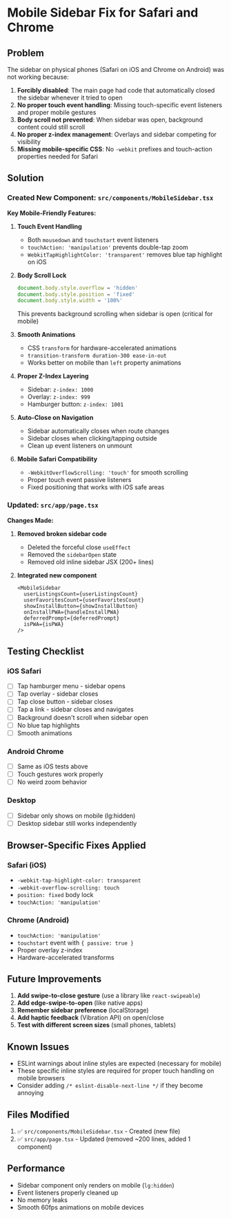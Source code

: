 # Mobile Sidebar Fix for Safari and Chrome

## Problem
The sidebar on physical phones (Safari on iOS and Chrome on Android) was not working because:

1. **Forcibly disabled**: The main page had code that automatically closed the sidebar whenever it tried to open
2. **No proper touch event handling**: Missing touch-specific event listeners and proper mobile gestures
3. **Body scroll not prevented**: When sidebar was open, background content could still scroll
4. **No proper z-index management**: Overlays and sidebar competing for visibility
5. **Missing mobile-specific CSS**: No `-webkit` prefixes and touch-action properties needed for Safari

## Solution

### Created New Component: `src/components/MobileSidebar.tsx`

**Key Mobile-Friendly Features:**

1. **Touch Event Handling**
   - Both `mousedown` and `touchstart` event listeners
   - `touchAction: 'manipulation'` prevents double-tap zoom
   - `WebkitTapHighlightColor: 'transparent'` removes blue tap highlight on iOS

2. **Body Scroll Lock**
   ```javascript
   document.body.style.overflow = 'hidden'
   document.body.style.position = 'fixed'
   document.body.style.width = '100%'
   ```
   This prevents background scrolling when sidebar is open (critical for mobile)

3. **Smooth Animations**
   - CSS `transform` for hardware-accelerated animations
   - `transition-transform duration-300 ease-in-out`
   - Works better on mobile than `left` property animations

4. **Proper Z-Index Layering**
   - Sidebar: `z-index: 1000`
   - Overlay: `z-index: 999`
   - Hamburger button: `z-index: 1001`

5. **Auto-Close on Navigation**
   - Sidebar automatically closes when route changes
   - Sidebar closes when clicking/tapping outside
   - Clean up event listeners on unmount

6. **Mobile Safari Compatibility**
   - `-WebkitOverflowScrolling: 'touch'` for smooth scrolling
   - Proper touch event passive listeners
   - Fixed positioning that works with iOS safe areas

### Updated: `src/app/page.tsx`

**Changes Made:**

1. **Removed broken sidebar code**
   - Deleted the forceful close `useEffect`
   - Removed the `sidebarOpen` state
   - Removed old inline sidebar JSX (200+ lines)

2. **Integrated new component**
   ```tsx
   <MobileSidebar
     userListingsCount={userListingsCount}
     userFavoritesCount={userFavoritesCount}
     showInstallButton={showInstallButton}
     onInstallPWA={handleInstallPWA}
     deferredPrompt={deferredPrompt}
     isPWA={isPWA}
   />
   ```

## Testing Checklist

### iOS Safari
- [ ] Tap hamburger menu - sidebar opens
- [ ] Tap overlay - sidebar closes
- [ ] Tap close button - sidebar closes
- [ ] Tap a link - sidebar closes and navigates
- [ ] Background doesn't scroll when sidebar open
- [ ] No blue tap highlights
- [ ] Smooth animations

### Android Chrome
- [ ] Same as iOS tests above
- [ ] Touch gestures work properly
- [ ] No weird zoom behavior

### Desktop
- [ ] Sidebar only shows on mobile (lg:hidden)
- [ ] Desktop sidebar still works independently

## Browser-Specific Fixes Applied

### Safari (iOS)
- `-webkit-tap-highlight-color: transparent`
- `-webkit-overflow-scrolling: touch`
- `position: fixed` body lock
- `touchAction: 'manipulation'`

### Chrome (Android)
- `touchAction: 'manipulation'`
- `touchstart` event with `{ passive: true }`
- Proper overlay z-index
- Hardware-accelerated transforms

## Future Improvements

1. **Add swipe-to-close gesture** (use a library like `react-swipeable`)
2. **Add edge-swipe-to-open** (like native apps)
3. **Remember sidebar preference** (localStorage)
4. **Add haptic feedback** (Vibration API) on open/close
5. **Test with different screen sizes** (small phones, tablets)

## Known Issues

- ESLint warnings about inline styles are expected (necessary for mobile)
- These specific inline styles are required for proper touch handling on mobile browsers
- Consider adding `/* eslint-disable-next-line */` if they become annoying

## Files Modified

1. ✅ `src/components/MobileSidebar.tsx` - Created (new file)
2. ✅ `src/app/page.tsx` - Updated (removed ~200 lines, added 1 component)

## Performance

- Sidebar component only renders on mobile (`lg:hidden`)
- Event listeners properly cleaned up
- No memory leaks
- Smooth 60fps animations on mobile devices
